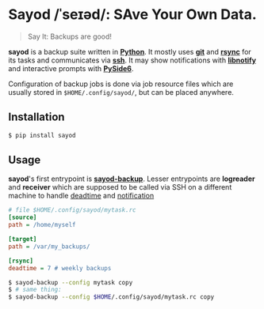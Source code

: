 # Sayod /ˈseɪəd/: SAve Your Own Data.

> Say It: Backups are good!

**sayod** is a backup suite written in
[**Python**](https://www.python.org). It mostly uses
[**git**](https://git-scm.com) and [**rsync**](https://rsync.samba.org) for its
tasks and communicates via
[**ssh**](https://en.wikipedia.org/wiki/Secure_Shell). It may show
notifications with
[**libnotify**](https://gitlab.gnome.org/GNOME/libnotify) and interactive prompts with
[**PySide6**](https://pypi.org/project/PySide6/).

Configuration of backup jobs is done via job resource files which are
usually stored in ``$HOME/.config/sayod/``, but can be placed anywhere.

## Installation

```bash
$ pip install sayod
```

## Usage

**sayod**'s first entrypoint is **[sayod-backup](docs/sayod-backup.md)**. Lesser entrypoints are
**logreader** and **receiver** which are supposed to be called via SSH
on a different machine to handle [deadtime](docs/context) and [notification](docs/notification)

```ini
# file $HOME/.config/sayod/mytask.rc
[source]
path = /home/myself

[target]
path = /var/my_backups/

[rsync]
deadtime = 7 # weekly backups
```

```bash
$ sayod-backup --config mytask copy
$ # same thing:
$ sayod-backup --config $HOME/.config/sayod/mytask.rc copy
```
